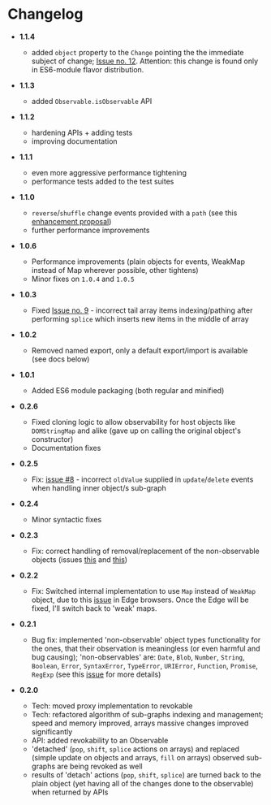 # Changelog

* __1.1.4__
  * added `object` property to the `Change` pointing the the immediate subject of change; [Issue no. 12](https://github.com/gullerya/object-observer/issues/12). Attention: this change is found only in ES6-module flavor distribution.

* __1.1.3__
  * added `Observable.isObservable` API

- __1.1.2__
  - hardening APIs + adding tests
  - improving documentation

- __1.1.1__
  - even more aggressive performance tightening
  - performance tests added to the test suites

- __1.1.0__
  - `reverse`/`shuffle` change events provided with a `path` (see this [enhancement proposal](https://github.com/gullerya/object-observer/issues/10))
  - further performance improvements

- __1.0.6__
  - Performance improvements (plain objects for events, WeakMap instead of Map wherever possible, other tightens)
  - Minor fixes on `1.0.4` and `1.0.5`

- __1.0.3__
  - Fixed [Issue no. 9](https://github.com/gullerya/object-observer/issues/9) - incorrect tail array items indexing/pathing after performing `splice` which inserts new items in the middle of array

- __1.0.2__
  - Removed named export, only a default export/import is available (see docs below)

- __1.0.1__
  - Added ES6 module packaging (both regular and minified)

- __0.2.6__
  - Fixed cloning logic to allow observability for host objects like `DOMStringMap` and alike (gave up on calling the original object's constructor)
  - Documentation fixes

- __0.2.5__
  - Fix: [issue #8](https://github.com/gullerya/object-observer/issues/8) - incorrect `oldValue` supplied in `update`/`delete` events when handling inner object/s sub-graph

- __0.2.4__
  - Minor syntactic fixes

- __0.2.3__
  - Fix: correct handling of removal/replacement of the non-observable objects (issues [this](https://github.com/gullerya/object-observer/issues/4) and [this](https://github.com/gullerya/object-observer-js/issues/3))

- __0.2.2__
  - Fix: Switched internal implementation to use `Map` instead of `WeakMap` object, due to this [issue](https://github.com/Microsoft/ChakraCore/issues/2419) in Edge browsers. Once the Edge will be fixed, I'll switch back to 'weak' maps.

- __0.2.1__
  - Bug fix: implemented 'non-observable' object types functionality for the ones, that their observation is meaningless (or even harmful and bug causing); 'non-observables' are: `Date`, `Blob`, `Number`, `String`, `Boolean`, `Error`, `SyntaxError`, `TypeError`, `URIError`, `Function`, `Promise`, `RegExp` (see this [issue](https://github.com/gullerya/object-observer-js/issues/2) for more details)

- __0.2.0__
  - Tech: moved proxy implementation to revokable
  - Tech: refactored algorithm of sub-graphs indexing and management; speed and memory improved, arrays massive changes improved significantly
  - API: added revokability to an Observable
  - 'detached' (`pop`, `shift`, `splice` actions on arrays) and replaced (simple update on objects and arrays, `fill` on arrays) observed sub-graphs are being revoked as well
  - results of 'detach' actions (`pop`, `shift`, `splice`) are turned back to the plain object (yet having all of the changes done to the observable) when returned by APIs
